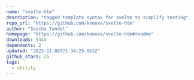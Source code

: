 ```yaml
---
name: "svelte-htm"
description: "tagged template syntax for svelte to simplify testing"
repo_url: "https://github.com/kenoxa/svelte-htm"
author: "Sascha Tandel"
homepage: "https://github.com/kenoxa/svelte-htm#readme"
downloads: 5444
dependents: 2
updated: "2022-11-08T21:34:29.863Z"
github_stars: 25
tags: 
  - utility
---
```

